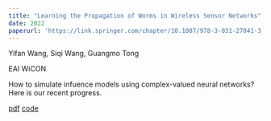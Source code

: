 ```yaml
---
title: "Learning the Propagation of Worms in Wireless Sensor Networks"
date: 2022
paperurl: 'https://link.springer.com/chapter/10.1007/978-3-031-27041-3_8'
---
```


Yifan Wang, Siqi Wang, Guangmo Tong

EAI WiCON

How to simulate infuence models using complex-valued neural networks? Here is our recent progress.

[pdf](http://academicpages.github.io/files/paper2.pdf) [code](https://github.com/cdslabamotong/CommunicationModelLearning)
